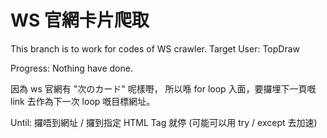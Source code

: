 # WS 官網卡片爬取

This branch is to work for codes of WS crawler.
Target User: TopDraw

Progress: Nothing have done. 

因為 ws 官網有 "次のカード" 呢樣嘢，
所以喺 for loop 入面，要攞埋下一頁嘅link 去作為下一次 loop 嘅目標網址。

Until: 攞唔到網址 / 攞到指定 HTML Tag 就停
(可能可以用 try / except 去加速)